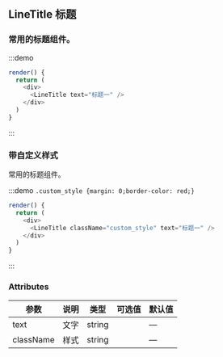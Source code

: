 ## LineTitle 标题

### 常用的标题组件。

:::demo

```js
render() {
  return (
    <div>
      <LineTitle text="标题一" />
    </div>
  )
}
```
:::

### 带自定义样式

常用的标题组件。

:::demo `.custom_style {margin: 0;border-color: red;}`

```js
render() {
  return (
    <div>
      <LineTitle className="custom_style" text="标题一" />
    </div>
  )
}
```
:::

### Attributes
| 参数      | 说明    | 类型      | 可选值       | 默认值   |
|---------- |-------- |---------- |-------------  |-------- |
| text     | 文字   | string  |            |    —     |
| className     | 样式   | string  |            |    —     |
